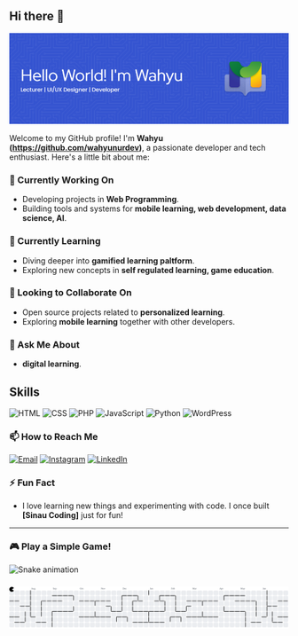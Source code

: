 ## Hi there 👋

![Wahyu Nur Hidayat](img/github-header-image2.png)

Welcome to my GitHub profile! I'm **Wahyu (https://github.com/wahyunurdev)**, a passionate developer and tech enthusiast. Here's a little bit about me:

### 🔭 Currently Working On
- Developing projects in **Web Programming**.
- Building tools and systems for **mobile learning, web development, data science, AI**.

### 🌱 Currently Learning
- Diving deeper into **gamified learning paltform**.
- Exploring new concepts in **self regulated learning, game education**.

### 👯 Looking to Collaborate On
- Open source projects related to **personalized learning**.
- Exploring **mobile learning** together with other developers.

### 💬 Ask Me About
- **digital learning**.

## Skills

![HTML](https://img.shields.io/badge/HTML-%23E34F26?style=flat&logo=html5&logoColor=white) ![CSS](https://img.shields.io/badge/CSS-%231572B6?style=flat&logo=css3&logoColor=white) ![PHP](https://img.shields.io/badge/PHP-%23777BB4?style=flat&logo=php&logoColor=white) ![JavaScript](https://img.shields.io/badge/JavaScript-%23F7DF1E?style=flat&logo=javascript&logoColor=white) ![Python](https://img.shields.io/badge/Python-%233776AB?style=flat&logo=python&logoColor=white) ![WordPress](https://img.shields.io/badge/WordPress-%23447B87?style=flat&logo=wordpress&logoColor=white)

### 📫 How to Reach Me

 [![Email](https://img.shields.io/badge/Email-%23D14836?style=flat&logo=gmail&logoColor=white)](mailto:your.wahyunurdev@gmail.com) [![Instagram](https://img.shields.io/badge/Instagram-%23E4405F?style=flat&logo=instagram&logoColor=white)](https://www.instagram.com/meja.dosen) [![LinkedIn](https://img.shields.io/badge/LinkedIn-%230A66C2?style=flat&logo=linkedin&logoColor=white)](https://www.linkedin.com/in/wahyu-nur-hidayat-a67410115)

### ⚡ Fun Fact
- I love learning new things and experimenting with code. I once built **[Sinau Coding]** just for fun!

---

### 🎮 Play a Simple Game!

<img src="https://raw.githubusercontent.com/wahyunurdev/wahyunurdev/output/snake.svg" alt="Snake animation" />

###

<picture>
  <source media="(prefers-color-scheme: dark)" srcset="https://raw.githubusercontent.com/wahyunurdev/wahyunurdev/output/pacman-contribution-graph-dark.svg">
  <source media="(prefers-color-scheme: light)" srcset="https://raw.githubusercontent.com/wahyunurdev/wahyunurdev/output/pacman-contribution-graph.svg">
  <img alt="pacman contribution graph" src="https://raw.githubusercontent.com/wahyunurdev/wahyunurdev/output/pacman-contribution-graph.svg">
</picture>

###